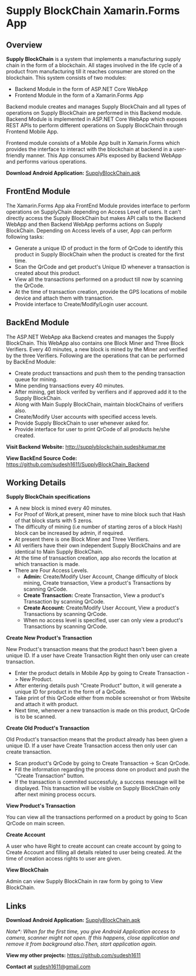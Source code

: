 # **Supply BlockChain Xamarin.Forms App**

## **Overview**

**Supply BlockChain** is a system that implements a manufacturing supply chain in the form of a blockchain. All stages involved in the life cycle of a product from manufacturing till it reaches consumer are stored on the blockchain. This system consists of two modules:

- Backend Module in the form of ASP.NET Core WebApp
- Frontend Module in the form of a Xamarin.Forms App

Backend module creates and manages Supply BlockChain and all types of operations on Supply BlockChain are performed in this Backend module. Backend Module is implemented in ASP.NET Core WebApp which exposes REST APIs to perform different operations on Supply BlockChain through Frontend Mobile App.

Frontend module consists of a Mobile App built in Xamarin.Forms which provides the interface to interact with the blockchain at backend in a user-friendly manner. This App consumes APIs exposed by Backend WebApp and performs various operations.

**Download Android Application:** [SupplyBlockChain.apk](https://www.sudeshkumar.me/SupplyBlockChain.apk)


## **FrontEnd Module**

The Xamarin.Forms App aka FrontEnd Module provides interface to perform operations on SupplyChain depending on Access Level of users. It can't directly access the Supply BlockChain but makes API calls to the Backend WebApp and then Backend WebApp performs actions on Supply BlockChain. Depending on Access levels of a user, App can perform following tasks:

- Generate a unique ID of product in the form of QrCode to identify this product in Supply BlockChain when the product is created for the first time.
- Scan the QrCode and get product's Unique ID whenever a transaction is created about this product.
- View all the transactions performed on a product till now by scanning the QrCode.
- At the time of transaction creation, provide the GPS locations of mobile device and attach them with transaction.
- Provide interface to Create/Modify/Login user account.


## **BackEnd Module**

The ASP.NET WebApp aka Backend creates and manages the Supply BlockChain. This WebApp also contains one Block Miner and Three Block Verifiers. Every 40 minutes, a new block is mined by the Miner and verified by the three Verifiers. Following are the operations that can be performed by BackEnd Module:

- Create product transactions and push them to the pending transaction queue for mining.
- Mine pending transactions every 40 minutes.
- After mining, get block verifed by verifiers and if approved add it to the Supply BlockChain.
- Along with Main Supply BlockChain, maintain blockChains of verifiers also.
- Create/Modify User accounts with specified access levels.
- Provide Supply BlockChain to user whenever asked for.
- Provide interface for user to print QrCode of all products he/she created.

**Visit Backend Website:** <http://supplyblockchain.sudeshkumar.me>

**View BackEnd Source Code:** <https://github.com/sudesh1611/SupplyBlockChain_Backend>


## **Working Details**

**Supply BlockChain specifications**

- A new block is mined every 40 minutes.
- For Proof of Work,at present, miner have to mine block such that Hash of that block starts with 5 zeros.
- The difficulty of mining (i.e number of starting zeros of a block Hash) block can be increased by admin, if required.
- At present there is one Block Miner and Three Verifiers.
- All verifiers have their own independent Supply BlockChains and are identical to Main Supply BlockChain.
- At the time of transaction creation, app also records the location at which transaction is made.
- There are Four Access Levels.
    - **Admin:** Create/Modify User Account, Change difficulty of block mining, Create transaction, View a product's Transactions by scanning QrCode.
    - **Create Transaction:** Create Transaction, View a product's Transaction by scanning QrCode.
    - **Create Account:** Create/Modify User Account, View a product's Transactions by scanning QrCode.
    - When no access level is specified, user can only view a product's Transactions by scanning QrCode.

**Create New Product's Transaction**

New Product's transaction means that the product hasn't been given a unique ID. If a user have Create Transaction Right then only user can create transaction.

- Enter the product details in Mobile App by going to Create Transaction -> New Product.
- After entering details push "Create Product" button, it will generate a unique ID for product in the form of a QrCode.
- Take print of this QrCode either from mobile screenshot or from Website and attach it with product.
- Next time, whenever a new transaction is made on this product, QrCode is to be scanned.

**Create Old Product's Transaction**

Old Product's transaction means that the product already has been given a unique ID. If a user have Create Transaction access then only user can create transaction.

- Scan product's QrCode by going to Create Transaction -> Scan QrCode.
- Fill the information regarding the process done on product and push the "Create Transaction" button.
- If the transaction is commited successfuly, a success message will be displayed. This transaction will be visible on Supply BlockChain only after next mining process occurs.

**View Product's Transaction**

You can view all the transactions performed on a product by going to Scan QrCode on main screen.

**Create Account**

A user who have Right to create account can create account by going to Create Account and filling all details related to user being created. At the time of creation access rights to user are given.

**View BlockChain**

Admin can view Supply BlockChain in raw form by going to View BlockChain.


## **Links**

**Download Android Application:** [SupplyBlockChain.apk](https://www.sudeshkumar.me/SupplyBlockChain.apk)

*Note\*: When for the first time, you give Android Application access to camera, scanner might not open. If this happens, close application and remove it from background also.Then, start application again.*

**View my other projects:** <https://github.com/sudesh1611>

**Contact at** [sudesh1611@gmail.com](mailto:sudesh1611@gmail.com)
